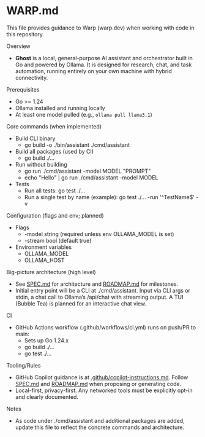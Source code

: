 # WARP.md

This file provides guidance to Warp (warp.dev) when working with code in this repository.

Overview

- **Ghost** is a local, general-purpose AI assistant and orchestrator built in Go and powered by Ollama. It is designed for research, chat, and task automation, running entirely on your own machine with hybrid connectivity.

Prerequisites

- Go >= 1.24
- Ollama installed and running locally
- At least one model pulled (e.g., `ollama pull llama3.1`)

Core commands (when implemented)

- Build CLI binary
  - go build -o ./bin/assistant ./cmd/assistant
- Build all packages (used by CI)
  - go build ./...
- Run without building
  - go run ./cmd/assistant -model MODEL "PROMPT"
  - echo "Hello" | go run ./cmd/assistant -model MODEL
- Tests
  - Run all tests: go test ./...
  - Run a single test by name (example): go test ./... -run '^TestName$' -v

Configuration (flags and env; planned)

- Flags
  - -model string (required unless env OLLAMA_MODEL is set)
  - -stream bool (default true)
- Environment variables
  - OLLAMA_MODEL
  - OLLAMA_HOST

Big-picture architecture (high level)

- See [SPEC.md](SPEC.md) for architecture and [ROADMAP.md](ROADMAP.md) for milestones.
- Initial entry point will be a CLI at ./cmd/assistant. Input via CLI args or stdin, a chat call to Ollama’s /api/chat with streaming output. A TUI (Bubble Tea) is planned for an interactive chat view.

CI

- GitHub Actions workflow (.github/workflows/ci.yml) runs on push/PR to main:
  - Sets up Go 1.24.x
  - go build ./...
  - go test ./...

Tooling/Rules

- GitHub Copilot guidance is at [.github/copilot-instructions.md](.github/copilot-instructions.md). Follow [SPEC.md](SPEC.md) and [ROADMAP.md](ROADMAP.md) when proposing or generating code.
- Local-first, privacy-first. Any networked tools must be explicitly opt-in and clearly documented.

Notes

- As code under ./cmd/assistant and additional packages are added, update this file to reflect the concrete commands and architecture.
